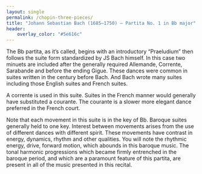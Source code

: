 ```yaml
---
layout: single
permalink: /chopin-three-pieces/
title: "Johann Sebastian Bach (1685–1750) – Partita No. 1 in Bb major"
header:
    overlay_color: "#5e616c"
---
```


The Bb partita, as it’s called, begins with an introductory “Praeludium” then follows the suite form standardized by JS Bach himself.  In this case two minuets are included after the generally required Allemande, Corrente, Sarabande and before the ending Gigue.  These dances were common in suites written in the century before Bach.  And Bach wrote many suites including those English suites and French suites.

A corrente is used in this suite.  Suites in the French manner would generally have substituted a courante.  The courante is a slower more elegant dance preferred in the French court.

Note that each movement in this suite is in the key of Bb.  Baroque suites generally held to one key.  Interest between movements arises from the use of different dances with different spirit. These movements have contrast in energy, dynamics, rhythm and other qualities.  You will note the rhythmic energy, drive, forward motion, which abounds in this baroque music.  The tonal harmonic progressions which became firmly entrenched in the baroque period, and which are a paramount feature of this partita, are present in all of the music presented in this recital.
